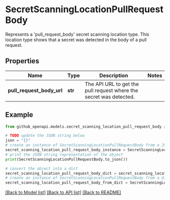 # SecretScanningLocationPullRequestBody

Represents a 'pull_request_body' secret scanning location type. This location type shows that a secret was detected in the body of a pull request.

## Properties

Name | Type | Description | Notes
------------ | ------------- | ------------- | -------------
**pull_request_body_url** | **str** | The API URL to get the pull request where the secret was detected. | 

## Example

```python
from github_openapi.models.secret_scanning_location_pull_request_body import SecretScanningLocationPullRequestBody

# TODO update the JSON string below
json = "{}"
# create an instance of SecretScanningLocationPullRequestBody from a JSON string
secret_scanning_location_pull_request_body_instance = SecretScanningLocationPullRequestBody.from_json(json)
# print the JSON string representation of the object
print(SecretScanningLocationPullRequestBody.to_json())

# convert the object into a dict
secret_scanning_location_pull_request_body_dict = secret_scanning_location_pull_request_body_instance.to_dict()
# create an instance of SecretScanningLocationPullRequestBody from a dict
secret_scanning_location_pull_request_body_from_dict = SecretScanningLocationPullRequestBody.from_dict(secret_scanning_location_pull_request_body_dict)
```
[[Back to Model list]](../README.md#documentation-for-models) [[Back to API list]](../README.md#documentation-for-api-endpoints) [[Back to README]](../README.md)



